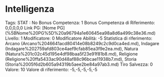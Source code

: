 # Intelligenza

Tags: STAT
: No
Bonus Competenza: 1
Bonus Competenza di Riferimento: 0,0,0,0,0
Link PG: [Nome PG] (%5BNome%20PG%5D%20a96794a1e60645ea98a8d6a499c38e36.md)
Livello: 1
Modificatore: 0
Modificatore  Abilità: -5
Statistica di riferimento: Arcano (Arcano%2046641acd80414e08b8249c2c9d0ca4ed.md), Indagare (Indagare%202759afd803ce4aef9cfab85ea3f9e2ea.md), Natura (Natura%201c02c45d195e4df98baa5f23e91f81b8.md), Religione (Religione%20ffa5433ac90d48af88c96bcae11938b7.md), Storia (Storia%2005f6d2b605a94319b5aee2be84a97ab3.md)
Tiro Salvezza: 0
Valore: 10
Valore di riferimento: -5,-5,-5,-5,-5